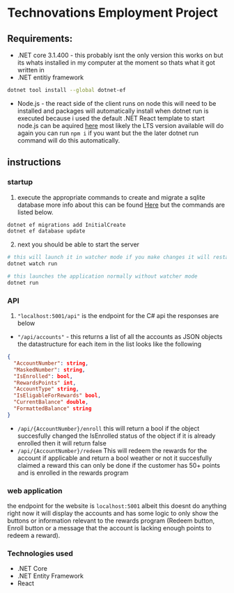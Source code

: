 # Technovations Employment Project
## Requirements:
* .NET core 3.1.400 - this probably isnt the only version this works on but its whats installed in my computer at the moment so thats what it got written in
* .NET entitiy framework
```bash
dotnet tool install --global dotnet-ef
```

* Node.js - the react side of the client runs on node this will need to be installed and packages will automatically install when dotnet run is executed because i used the default .NET React template to start node.js can be aquired [here](https://nodejs.org/en/) most likely the LTS version available will do again you can run ```npm i``` if you want but the the later dotnet run command will do this automatically.

## instructions
### startup
1. execute the appropriate commands to create and migrate a sqlite database more info about this can be found [Here](https://docs.microsoft.com/en-us/ef/core/miscellaneous/cli/dotnet) but the commands are listed below.
```bash
dotnet ef migrations add InitialCreate
dotnet ef database update
```
2. next you should be able to start the server 
  
```bash
# this will launch it in watcher mode if you make changes it will restart automatically
dotnet watch run
```
```bash
# this launches the application normally without watcher mode
dotnet run
```


### API
1. ```"localhost:5001/api"``` is the endpoint for the C# api the responses are below
* ```"/api/accounts"``` - this returns a list of all the accounts as JSON objects the datastructure for each item in the list looks like the following
```JSON
{
  "AccountNumber": string,
  "MaskedNumber": string,
  "IsEnrolled": bool,
  "RewardsPoints" int,
  "AccountType" string,
  "IsEligableForRewards" bool,
  "CurrentBalance" double,
  "FormattedBalance" string
}
```
* ```/api/{AccountNumber}/enroll``` this will return a bool if the object succesfully changed the IsEnrolled status of the object if it is already enrolled then it will return false
* ```/api/{AccountNumber}/redeem``` This will redeem the rewards for the account if applicable and return a bool weather or not it succesfully claimed a reward this can only be done if the customer has 50+ points and is enrolled in the rewards program 

### web application
the endpoint for the website is ```localhost:5001``` albeit this doesnt do anything right now it will display the accounts and has some logic to only show the buttons or information relevant to the rewards program (Redeem button, Enroll button or a message that the account is lacking enough points to redeem a reward).

### Technologies used
* .NET Core
* .NET Entity Framework
* React